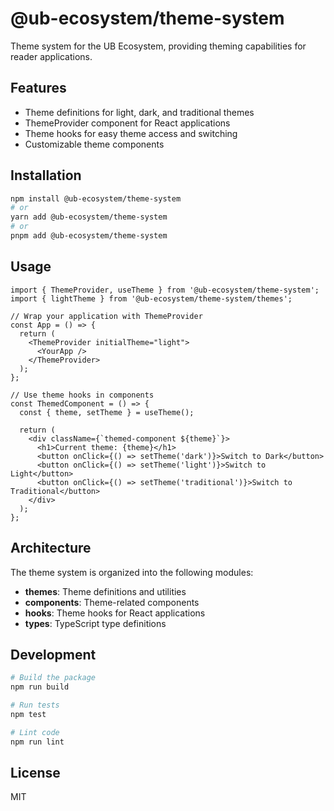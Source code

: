 # @ub-ecosystem/theme-system

Theme system for the UB Ecosystem, providing theming capabilities for reader applications.

## Features

- Theme definitions for light, dark, and traditional themes
- ThemeProvider component for React applications
- Theme hooks for easy theme access and switching
- Customizable theme components

## Installation

```bash
npm install @ub-ecosystem/theme-system
# or
yarn add @ub-ecosystem/theme-system
# or
pnpm add @ub-ecosystem/theme-system
```

## Usage

```tsx
import { ThemeProvider, useTheme } from '@ub-ecosystem/theme-system';
import { lightTheme } from '@ub-ecosystem/theme-system/themes';

// Wrap your application with ThemeProvider
const App = () => {
  return (
    <ThemeProvider initialTheme="light">
      <YourApp />
    </ThemeProvider>
  );
};

// Use theme hooks in components
const ThemedComponent = () => {
  const { theme, setTheme } = useTheme();

  return (
    <div className={`themed-component ${theme}`}>
      <h1>Current theme: {theme}</h1>
      <button onClick={() => setTheme('dark')}>Switch to Dark</button>
      <button onClick={() => setTheme('light')}>Switch to Light</button>
      <button onClick={() => setTheme('traditional')}>Switch to Traditional</button>
    </div>
  );
};
```

## Architecture

The theme system is organized into the following modules:

- **themes**: Theme definitions and utilities
- **components**: Theme-related components
- **hooks**: Theme hooks for React applications
- **types**: TypeScript type definitions

## Development

```bash
# Build the package
npm run build

# Run tests
npm test

# Lint code
npm run lint
```

## License

MIT
